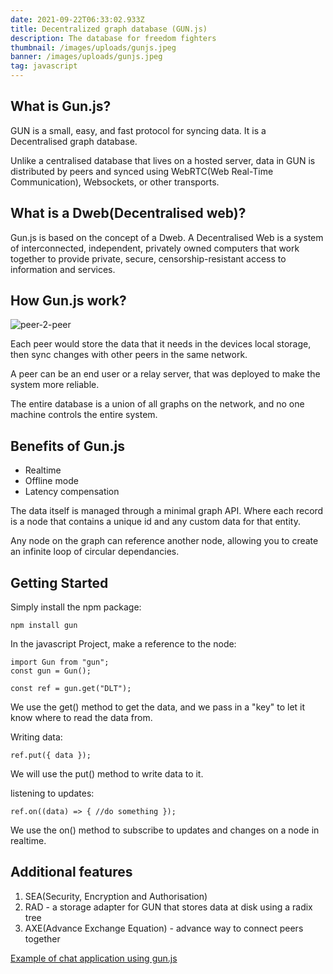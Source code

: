 ```yaml
---
date: 2021-09-22T06:33:02.933Z
title: Decentralized graph database (GUN.js)
description: The database for freedom fighters
thumbnail: /images/uploads/gunjs.jpeg
banner: /images/uploads/gunjs.jpeg
tag: javascript
---
```

## What is Gun.js?

GUN is a small, easy, and fast protocol for syncing data. It is a Decentralised graph database.

Unlike a centralised database that lives on a hosted server, data in GUN is distributed by peers and synced using WebRTC(Web Real-Time Communication), Websockets, or other transports. 

## What is a Dweb(Decentralised web)?

Gun.js is based on the concept of a Dweb. A Decentralised Web is a system of interconnected, independent, privately owned computers that work together to provide private, secure, censorship-resistant access to information and services.

## How Gun.js work?

![peer-2-peer](/images/uploads/p2p.png "peer-2-peer")

Each peer would store the data that it needs in the devices local storage, then sync changes with other peers in the same network.

A peer can be an end user or a relay server, that was deployed to make the system more reliable.

The entire database is a union of all graphs on the network, and no one machine controls the entire system.

## Benefits of Gun.js
- Realtime
- Offline mode
- Latency compensation

The data itself is managed through a minimal graph API. Where each record is a node that contains a unique id and any custom data for that entity. 

Any node on the graph can reference another node, allowing you to create an infinite loop of circular dependancies. 

## Getting Started
Simply install the npm package:
```
npm install gun
```

In the javascript Project, make a reference to the node: 
```
import Gun from "gun";
const gun = Gun();

const ref = gun.get("DLT");

```
We use the get() method to get the data, and we pass in a "key" to let it know where to read the data from.

Writing data:
```
ref.put({ data });
```
We will use the put() method to write data to it.

listening to updates:
```
ref.on((data) => { //do something });
```
We use the on() method to subscribe to updates and changes on a node in realtime.


## Additional features
1) SEA(Security, Encryption and Authorisation)
2) RAD - a storage adapter for GUN that stores data at disk using a radix tree
3) AXE(Advance Exchange Equation) - advance way to connect peers together


[Example of chat application using gun.js](https://gun-chat-dapp.web.app/)
